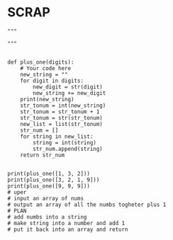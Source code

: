 SCRAP
=====

    """

    """


    def plus_one(digits):
        # Your code here
        new_string = ""
        for digit in digits:
            new_digit = str(digit)
            new_string += new_digit
        print(new_string)
        str_tonum = int(new_string)
        str_tonum = str_tonum + 1
        str_tonum = str(str_tonum)
        new_list = list(str_tonum)
        str_num = []
        for string in new_list:
            string = int(string)
            str_num.append(string)
        return str_num


    print(plus_one([1, 3, 2]))
    print(plus_one([3, 2, 1, 9]))
    print(plus_one([9, 9, 9]))
    # uper
    # input an array of nums
    # output an array of all the numbs togheter plus 1
    # PLAN
    # add numbs into a string
    # make string into a number and add 1
    # put it back into an array and return
